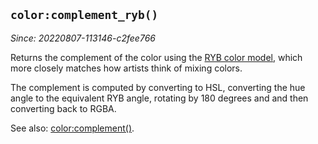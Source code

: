 ## `color:complement_ryb()`

*Since: 20220807-113146-c2fee766*

Returns the complement of the color using the [RYB color
model](https://en.wikipedia.org/wiki/RYB_color_model), which more closely
matches how artists think of mixing colors.

The complement is computed by converting to HSL, converting the
hue angle to the equivalent RYB angle, rotating by 180 degrees and
and then converting back to RGBA.

See also: [color:complement()](complement.md).
